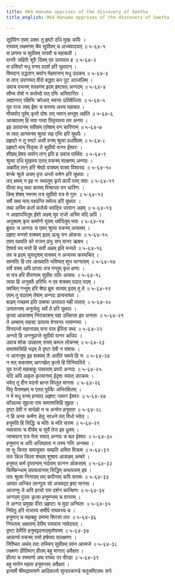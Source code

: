```yaml
---
title: 064 Hanuma apprises of the discovery of Seetha
title_english: 064 Hanuma apprises of the discovery of Seetha

---
```

<div class="audioEmbed"  caption="श्रीराम-हरिसीताराममूर्ति-घनपाठिभ्यां वचनम्" src="https://archive.org/download/Ramayana-recitation-Sriram-harisItArAmamUrti-Ghanapaati-v2/Kanda_5/Kanda_5_SK-064-Hanuma_apprises_of_the_discovery_of_Seetha.mp3"></div>

सुग्रीवेण एवम् उक्तः तु हृष्टो दधि मुखः कपिः ।  
राघवम् लक्ष्मणम् चैव सुग्रीवम् च अभ्यवादयत् ॥ ५-६४-१  
स प्रणम्य च सुग्रीवम् राघवौ च महाबलौ ।  
वानरैः सहितैः शूरैः दिवम् एव उत्पपात ह ॥ ५-६४-२  
स प्रविष्टो मधु वनम् ददर्श हरि यूथपान् ।  
विमदान् उद्धतान् सर्वान् मेहमानान् मधु उदकम् ॥ ५-६४-३  
स तान् उपागमत् वीरो बद्ध्वा कर पुट अञ्जलिम् ।  
उवाच वचनम् श्लक्ष्णम् इदम् हृष्टवत् अन्गदम् ॥ ५-६४-४  
सौम्य रोषो न कर्तव्यो यत् एभिः अभिवारितः ।  
अज्ञानात् रक्षिभिः क्रोधात् भवन्तः प्रतिषेधिताः ॥ ५-६४-५  
युव राजः त्वम् ईशः च वनस्य अस्य महाबल ।  
मौर्ख्यात् पूर्वम् कृतो दोषः तत् भवान् क्षन्तुम् अर्हति ॥ ५-६४-६  
आख्यातम् हि मया गत्वा पितृव्यस्य तव अनघ ।  
इह उपयानम् सर्वेषाम् एतेषाम् वन चारिणाम् ॥ ५-६४-७  
स त्वत् आगमनम् श्रुत्वा सह एभिः हरि यूथपैः ।  
प्रहृष्टो न तु रुष्टो असौ वनम् श्रुत्वा प्रधर्षितम् ॥ ५-६४-८  
प्रहृष्टो माम् पितृव्यः ते सुग्रीवो वानर ईश्वरः ।  
शीघ्रम् प्रेषय सर्वान् तान् इति ह उवाच पार्थिवः ॥ ५-६४-९  
श्रुत्वा दधि मुखस्य एतत् वचनम् श्लक्ष्णम् अन्गदः ।  
अब्रवीत् तान् हरि श्रेष्ठो वाक्यम् वाक्य विशारदः ॥ ५-६४-१०  
शन्के श्रुतो अयम् वृत्त अन्तो रामेण हरि यूथपाः ।  
तत् क्षमम् न इह नः स्थातुम् कृते कार्ये परम् तपाः ॥ ५-६४-११  
पीत्वा मधु यथा कामम् विश्रान्ता वन चारिणः ।  
किम् शेषम् गमनम् तत्र सुग्रीवो यत्र मे गुरुः ॥ ५-६४-१२  
सर्वे यथा माम् वक्ष्यन्ति समेत्य हरि यूथपाः ।  
तथा अस्मि कर्ता कर्तव्ये भवद्भिः परवान् अहम् ॥ ५-६४-१३  
न आज्ञापयितुम् ईशो अहम् युव राजो अस्मि यदि अपि ।  
अयुक्तम् कृत कर्माणो यूयम् धर्षयितुम् मया ॥ ५-६४-१४  
ब्रुवतः च अन्गदः च एवम् श्रुत्वा वचनम् अव्ययम् ।  
प्रहृष्ट मनसो वाक्यम् इदम् ऊचुः वन ओकसः ॥ ५-६४-१५  
एवम् वक्ष्यति को राजन् प्रभुः सन् वानर ऋषभ ।  
ऐश्वर्य मद मत्तो हि सर्वो अहम् इति मन्यते ॥ ५-६४-१६  
तव च इदम् सुसदृशम् वाक्यम् न अन्यस्य कस्यचित् ।  
सम्नतिः हि तव आख्याति भविष्यत् शुभ भाग्यताम् ॥ ५-६४-१७  
सर्वे वयम् अपि प्राप्ताः तत्र गन्तुम् कृत क्षणाः ।  
स यत्र हरि वीराणाम् सुग्रीवः पतिः अव्ययः ॥ ५-६४-१८  
त्वया हि अनुक्तैः हरिभिः न एव शक्यम् पदात् पदम् ।  
क्वचित् गन्तुम् हरि श्रेष्ठ ब्रूमः सत्यम् इदम् तु ते ॥ ५-६४-१९  
एवम् तु वदताम् तेषाम् अन्गदः प्रत्यभाषत ।  
बाढम् गच्छाम इति उक्त्वा उत्पपात मही तलात् ॥ ५-६४-२०  
उत्पतन्तम् अनूत्पेतुः सर्वे ते हरि यूथपाः ।  
कृत्वा आकाशम् निराकाशम् यज्ञ उत्क्षिप्ता इव अनलाः ॥ ५-६४-२१  
ते अम्बरम् सहसा उत्पत्य वेगवन्तः प्लवम्गमाः ।  
विनदन्तो महानादम् घना वात ईरिता यथा ॥ ५-६४-२२  
अन्गदे हि अननुप्राप्ते सुग्रीवो वानर अधिपः ।  
उवाच शोक उपहतम् रामम् कमल लोचनम् ॥ ५-६४-२३  
समाश्वसिहि भद्रम् ते दृष्टा देवी न संशयः ।  
न आगन्तुम् इह शक्यम् तैः अतीते समये हि नः ॥ ५-६४-२४  
न मत् सकाशम् आगच्छेत् कृत्ये हि विनिपातिते ।  
युव राजो महाबाहुः प्लवताम् प्रवरो अन्गदः ॥ ५-६४-२५  
यदि अपि अकृत कृत्यानाम् ईदृशः स्यात् उपक्रमः ।  
भवेत् तु दीन वदनो भ्रान्त विप्लुत मानसः ॥ ५-६४-२६  
पितृ पैतामहम् च एतत् पूर्वकैः अभिरक्षितम् ।  
न मे मधु वनम् हन्यात् अहृष्टः प्लवग ईश्वरः ॥ ५-६४-२७  
कौसल्या सुप्रजा राम समाश्वसिहि सुव्रत ।  
दृष्टा देवी न सन्देहो न च अन्येन हनूमता ॥ ५-६४-२८  
न हि अन्यः कर्मणः हेतुः साधने तत् विधो भवेत् ।  
हनूमति हि सिद्धिः च मतिः च मति सत्तम ॥ ५-६४-२९  
व्यवसायः च वीर्यम् च सूर्ये तेज इव ध्रुवम् ।  
जाम्बवान् यत्र नेता स्यात् अन्गदः च बल ईश्वरः ॥ ५-६४-३०  
हनूमान् च अपि अधिष्ठाता न तस्य गतिः अन्यथा ।  
मा भूः चिन्ता समायुक्तः सम्प्रति अमित विक्रम ॥ ५-६४-३१  
ततः किल किला शब्दम् शुश्राव आसन्नम् अम्बरे ।  
हनूमत् कर्म दृप्तानाम् नर्दताम् कानन ओकसाम् ॥ ५-६४-३२  
किष्किन्धाम् उपयातानाम् सिद्धिम् कथयताम् इव ।  
ततः श्रुत्वा निनादम् तम् कपीनाम् कपि सत्तमः ॥ ५-६४-३३  
आयत अन्चित लान्गूलः सो अभवद्त् हृष्ट मानसः ।  
आजग्मुः ते अपि हरयो राम दर्शन कान्क्षिणः ॥ ५-६४-३४  
अन्गदम् पुरतः कृत्वा हनूमन्तम् च वानरम् ।  
ते अन्गद प्रमुखा वीराः प्रहृष्टाः च मुदा अन्विताः ॥ ५-६४-३५  
निपेतुः हरि राजस्य समीपे राघवस्य च ।  
हनूमान् च महाबहुः प्रणम्य शिरसा ततः ॥ ५-६४-३६  
नियताम् अक्षताम् देवीम् राघवाय न्यवेदयत् ।  
दृष्टा देवीति हनुमद्वदनादमृतोपमम् ॥ ५-६४-३७  
आकर्ण्य वचनम् रामो हर्षमाप सलक्ष्मणः ।  
निश्चित अर्थम् ततः तस्मिन् सुग्रीवम् पवन आत्मजे ॥ ५-६४-३८  
लक्ष्मणः प्रीतिमान् प्रीतम् बहु मानात् अवैक्षत ।  
प्रीत्या च रममाणो अथ राघवः पर वीरहा ॥ ५-६४-३९  
बहु मानेन महता हनूमन्तम् अवैक्षत ।  
इत्यार्षे श्रीमद्रामायणे आदिकाव्ये सुन्दरकाण्डे चतुःषष्टितमः सर्गः